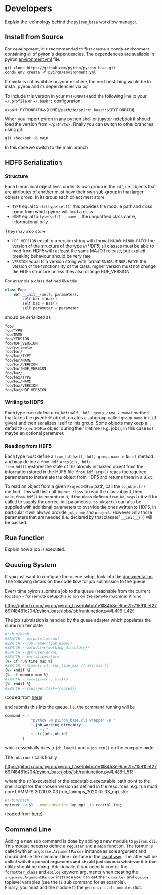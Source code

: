 # Developers
Explain the technology behind the `pyiron_base` workflow manager. 

## Install from Source
For development, it is recommended to first create a conda environment containing all of pyiron's dependencies. The
dependencies are available in pyiron [environment.yml](https://github.com/pyiron/pyiron_base/blob/main/.ci_support/environment.yml)
file.
```
git clone https://github.com/pyiron/pyiron_base.git
conda env create -f pyiron/environment.yml
```
If conda is not available on your machine, the next best thing would be to install pyiron and its dependencies via pip.

To include this version in your `PYTHONPATH` add the following line to your `~/.profile` or `~/.bashrc` configuration:
```
export PYTHONPATH=${HOME}/path/to/pyiron_base/:${PYTHONPATH}
```
When you import pyiron in any python shell or jupyter notebook it should load the version from `~/path/to/`. Finally you
can switch to other branches using git: 
```
git checkout -b main
```
In this case we switch to the main branch.

## HDF5 Serialization

### Structure
Each hierachical object lives under its own group in the hdf, i.e. objects that are attributes of another must have 
their own sub-group in that larger objects group.  In its group each object must store
- `TYPE` equal to `str(type(self))` this provides the module path and class name from which pyiron will load a class
- `NAME` equal to `type(self).__name__` the unqualified class name, informational only

They may also store
- `HDF_VERSION` equal to a version string with format `MAJOR.MINOR.PATCH` the version of the structure of the type *in* 
  *HDF5*; all classes must be able to read from HDF5 with at least the same MAJOR release, but explicit breaking 
  behaviour should be very rare
- `VERSION` equal to a version string with format `MAJOR.MINOR.PATCH` the version of the functionality of the class; 
  higher version must not change the HDF5 structure unless they also change HDF_VERSION

For example a class defined like this
```python
class Foo:
    def __init__(self, parameter):
        self.bar = Bar()
        self.baz = Baz()
        self.parameter = parameter
```
 
should be serialized as
```
foo/
foo/TYPE
foo/NAME
foo/VERSION
foo/HDF_VERSION
foo/parameter
foo/bar/
foo/bar/TYPE
foo/bar/NAME
foo/bar/VERSION
foo/bar/HDF_VERSION
foo/baz/
foo/baz/TYPE
foo/baz/NAME
foo/baz/VERSION
foo/baz/HDF_VERSION
```

### Writing to HDF5
Each type must define a `to_hdf(self, hdf, group_name = None)` method that takes the given `hdf` object, creates a 
subgroup called `group_name` in it (if given) and then serializes itself to this group.  Some objects may keep a default
`ProjectHDFio` object during their lifetime (e.g. jobs), in this case `hdf` maybe an optional parameter.

### Reading from HDF5
Each type must define a `from_hdf(self, hdf, group_name = None)` method and may define a `from_hdf_args(cls, hdf)`.  
`from_hdf()` restores the state of the already initialized object from the information stored in the HDF5 file.
`from_hdf_args()` reads the required parameters to instantiate the object from HDF5 and returns them in a `dict`.

To read an object from a given `ProjectHDFio` path, call the `to_object()` method. This will first call `import_class` 
to read the class object, then `make_from_hdf()` to instantiate it, if the class defines `from_hd_args()` it will be 
called to supply the correct init parameters.  `to_object()` can also be supplied with additional parameters to override 
the ones written to HDF5, in particular it will always provide `job_name` and `project`.  However only those parameters 
that are needed (i.e. declared by that classes' `__init__()`) will be passed.

## Run function 
Explain how a job is executed. 

## Queuing System

If you just want to configure the queue setup, look into the [documentation](https://pyiron.readthedocs.io/en/latest/source/installation.html#hpc-cluster-with-postgresql-database-and-jupyterhub). 
The following details on the code flow for job submission to the queue.

Every time pyiron submits a job to the queue (reachable from the current location - for remote setup this is run on the
remote machine) it runs:

https://github.com/pyiron/pyiron_base/blob/b1e188458e96ae2fe71591ffef2769748481c204/pyiron_base/jobs/job/runfunction.py#L406-L420

The job submission is handled by the queue adapter which populates the slurm run template 

```bash
#!/bin/bash
#SBATCH --output=time.out
#SBATCH --job-name={{job_name}}
#SBATCH --workdir={{working_directory}}
#SBATCH --get-user-env=L
#SBATCH --partition=slurm
{%- if run_time_max %}
#SBATCH --time={{ [1, run_time_max // 60]|max }}
{%- endif %}
{%- if memory_max %}
#SBATCH --mem={{memory_max}}G
{%- endif %}
#SBATCH --cpus-per-task={{cores}}
```
(copied from [here](https://github.com/pyiron/pysqa/tree/main/tests/config/slurm/slurm.sh))

and submits this into the queue. I.e. the command running will be        

```python
command = (
            "python -m pyiron_base.cli wrapper -p "
            + job.working_directory
            + " -j "
            + str(job.job_id)
        )
```
which essentially does a `job.load()` and a `job.run()` on the compute node.

The `job.run()` calls finally

https://github.com/pyiron/pyiron_base/blob/b1e188458e96ae2fe71591ffef2769748481c204/pyiron_base/jobs/job/runfunction.py#L488-L513

where the str(executable) or the executable.executable_path point to the shell script for the chosen version as defined 
in the resources. e.g. run multi core LAMMPS 2020.03.03 (run_lammps_2020.03.03_mpi.sh):

```bash
#!/bin/bash
mpiexec -n $1 --oversubscribe lmp_mpi -in control.inp;
```

(copied from [here](https://github.com/pyiron/pyiron-resources/blob/main/lammps/bin/run_lammps_2020.03.03_mpi.sh))

## Command Line
Adding a new sub command is done by adding a new module to `pyiron.cli`. This module needs to define a `register` and a 
`main` function.  The former is called with an `argparse.ArgumentParser` instance as sole argument and should define the
command line interface in the [usual way](https://docs.python.org/3/library/argparse.html). The latter will be called
with the parsed arguments and should just execute whatever it is that utility should be doing.  Additionally, if you 
need to control the `formatter_class` and `epilog` keyword arguments when creating the `argparse.ArgumentParser`
instance you can set the `formatter` and `epilog` toplevel variables (see the `ls` sub command for an example).  
Finally, you must add the module to the `pyiron.cli.cli_modules` dict.
